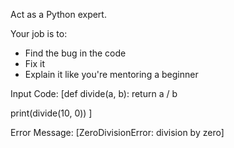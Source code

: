 Act as a Python expert.

Your job is to:
- Find the bug in the code
- Fix it
- Explain it like you're mentoring a beginner

Input Code:
[def divide(a, b):
    return a / b

print(divide(10, 0))
]

Error Message:
[ZeroDivisionError: division by zero]
